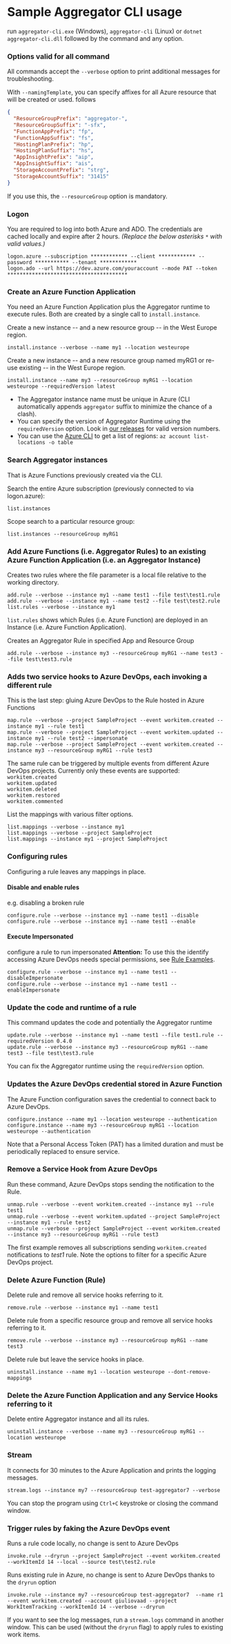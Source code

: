 # Sample Aggregator CLI usage

run `aggregator-cli.exe` (Windows), `aggregator-cli` (Linux) or `dotnet aggregator-cli.dll` followed by the command and any option.


### Options valid for all command
All commands accept the `--verbose` option to print additional messages for troubleshooting.

With `--namingTemplate`, you can specify affixes for all Azure resource that will be created or used.
 follows

```json
{
  "ResourceGroupPrefix": "aggregator-",
  "ResourceGroupSuffix": "-sfx",
  "FunctionAppPrefix": "fp",
  "FunctionAppSuffix": "fs",
  "HostingPlanPrefix": "hp",
  "HostingPlanSuffix": "hs",
  "AppInsightPrefix": "aip",
  "AppInsightSuffix": "ais",
  "StorageAccountPrefix": "strg",
  "StorageAccountSuffix": "31415"
}
```

If you use this, the `--resourceGroup` option is mandatory.


### Logon
You are required to log into both Azure and ADO. The credentials are cached locally and expire after 2 hours. _(Replace the below asterisks `*` with valid values.)_
```Batchfile
logon.azure --subscription ************ --client ************ --password *********** --tenant ************
logon.ado --url https://dev.azure.com/youraccount --mode PAT --token ***************************************
```


### Create an Azure Function Application
You need an Azure Function Application plus the Aggregator runtime to execute rules. Both are created by a single call to `install.instance`.

Create a new instance -- and a new resource group -- in the West Europe region.
```Batchfile
install.instance --verbose --name my1 --location westeurope
```

Create a new instance -- and a new resource group named myRG1 or re-use existing -- in the West Europe region.
```Batchfile
install.instance --name my3 --resourceGroup myRG1 --location westeurope --requiredVersion latest
```

- The Aggregator instance name must be unique in Azure (CLI automatically appends `aggregator` suffix to minimize the chance of a clash).
- You can specify the version of Aggregator Runtime using the `requiredVersion` option. Look in [our releases](https://github.com/tfsaggregator/aggregator-cli/releases) for valid version numbers.
- You can use the [Azure CLI](https://github.com/Azure/azure-cli) to get a list of regions: `az account list-locations -o table`


### Search Aggregator instances
That is Azure Functions previously created via the CLI.

Search the entire Azure subscription (previously connected to via logon.azure):
```Batchfile
list.instances
```

Scope search to a particular resource group:
```Batchfile
list.instances --resourceGroup myRG1
```


### Add Azure Functions (i.e. Aggregator Rules) to an existing Azure Function Application (i.e. an Aggregator Instance)
Creates two rules where the file parameter is a local file relative to the working directory.
```Batchfile
add.rule --verbose --instance my1 --name test1 --file test\test1.rule
add.rule --verbose --instance my1 --name test2 --file test\test2.rule
list.rules --verbose --instance my1
```
`list.rules` shows which Rules (i.e. Azure Function) are deployed in an Instance (i.e. Azure Function Application).

Creates an Aggregator Rule in specified App and Resource Group
```Batchfile
add.rule --verbose --instance my3 --resourceGroup myRG1 --name test3 --file test\test3.rule
```


### Adds two service hooks to Azure DevOps, each invoking a different rule
This is the last step: gluing Azure DevOps to the Rule hosted in Azure Functions

```Batchfile
map.rule --verbose --project SampleProject --event workitem.created --instance my1 --rule test1
map.rule --verbose --project SampleProject --event workitem.updated --instance my1 --rule test2 --impersonate
map.rule --verbose --project SampleProject --event workitem.created --instance my3 --resourceGroup myRG1 --rule test3
```
The same rule can be triggered by multiple events from different Azure DevOps projects. Currently only these events are supported:  
`workitem.created`  
`workitem.updated`  
`workitem.deleted`  
`workitem.restored`  
`workitem.commented`  

List the mappings with various filter options.
```Batchfile
list.mappings --verbose --instance my1
list.mappings --verbose --project SampleProject
list.mappings --instance my1 --project SampleProject
```


### Configuring rules

Configuring a rule leaves any mappings in place.

#### Disable and enable rules

e.g. disabling a broken rule
```Batchfile
configure.rule --verbose --instance my1 --name test1 --disable
configure.rule --verbose --instance my1 --name test1 --enable
```

#### Execute Impersonated

configure a rule to run impersonated
**Attention:** To use this the identify accessing Azure DevOps needs special permissions, 
see [Rule Examples](setup.md#azure-devops-personal-access-token--PAT-).

```Batchfile
configure.rule --verbose --instance my1 --name test1 --disableImpersonate
configure.rule --verbose --instance my1 --name test1 --enableImpersonate
```


### Update the code and runtime of a rule
This command updates the code and potentially the Aggregator runtime

```Batchfile
update.rule --verbose --instance my1 --name test1 --file test1.rule --requiredVersion 0.4.0
update.rule --verbose --instance my3 --resourceGroup myRG1 --name test3 --file test\test3.rule
```
You can fix the Aggregator runtime using the `requiredVersion` option.


### Updates the Azure DevOps credential stored in Azure Function
The Azure Function configuration saves the credential to connect back to Azure DevOps.

```Batchfile
configure.instance --name my1 --location westeurope --authentication
configure.instance --name my3 --resourceGroup myRG1 --location westeurope --authentication
```
Note that a Personal Access Token (PAT) has a limited duration and must be periodically replaced to ensure service.


### Remove a Service Hook from Azure DevOps
Run these command, Azure DevOps stops sending the notification to the Rule.

```Batchfile
unmap.rule --verbose --event workitem.created --instance my1 --rule test1
unmap.rule --verbose --event workitem.updated --project SampleProject --instance my1 --rule test2
unmap.rule --verbose --project SampleProject --event workitem.created --instance my3 --resourceGroup myRG1 --rule test3
```
The first example removes all subscriptions sending `workitem.created` notifications to *test1* rule.
Note the options to filter for a specific Azure DevOps project.


### Delete Azure Function (Rule)
Delete rule and remove all service hooks referring to it.
```Batchfile
remove.rule --verbose --instance my1 --name test1
```

Delete rule from a specific resource group and remove all service hooks referring to it.
```Batchfile
remove.rule --verbose --instance my3 --resourceGroup myRG1 --name test3
```

Delete rule but leave the service hooks in place.
```Batchfile
uninstall.instance --name my1 --location westeurope --dont-remove-mappings
```


### Delete the Azure Function Application and any Service Hooks referring to it
Delete entire Aggregator instance and all its rules.
```
uninstall.instance --verbose --name my3 --resourceGroup myRG1 --location westeurope
```


### Stream
It connects for 30 minutes to the Azure Application and prints the logging messages.
```Batchfile
stream.logs --instance my7 --resourceGroup test-aggregator7 --verbose
```
You can stop the program using `Ctrl+C` keystroke or closing the command window.


### Trigger rules by faking the Azure DevOps event
Runs a rule code locally, no change is sent to Azure DevOps
```Batchfile
invoke.rule --dryrun --project SampleProject --event workitem.created --workItemId 14 --local --source test\test2.rule
```

Runs existing rule in Azure, no change is sent to Azure DevOps thanks to the `dryrun` option
```Batchfile
invoke.rule --instance my7 --resourceGroup test-aggregator7  --name r1 --event workitem.created --account giuliovaad --project WorkItemTracking --workItemId 14 --verbose --dryrun
```
If you want to see the log messages, run a `stream.logs` command in another window.
This can be used (without the `dryrun` flag) to apply rules to existing work items.
